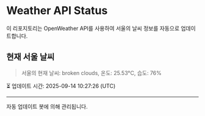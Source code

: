 
# Weather API Status

이 리포지토리는 OpenWeather API를 사용하여 서울의 날씨 정보를 자동으로 업데이트합니다.

## 현재 서울 날씨
> 서울의 현재 날씨: broken clouds, 온도: 25.53°C, 습도: 76%

⏳ 업데이트 시간: 2025-09-14 10:27:26 (UTC)

---
자동 업데이트 봇에 의해 관리됩니다.
